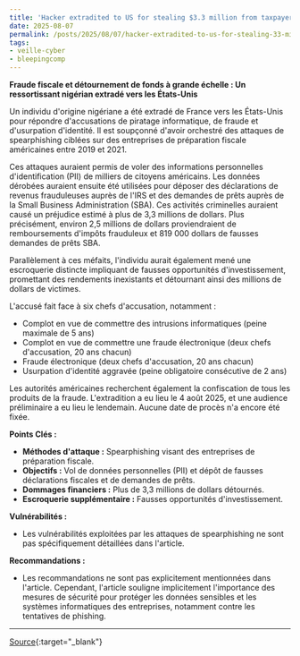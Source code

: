 ```yaml
---
title: 'Hacker extradited to US for stealing $3.3 million from taxpayers'
date: 2025-08-07
permalink: /posts/2025/08/07/hacker-extradited-to-us-for-stealing-33-million-from-taxpayers/
tags:
- veille-cyber
- bleepingcomp
---
```

**Fraude fiscale et détournement de fonds à grande échelle : Un ressortissant nigérian extradé vers les États-Unis**

Un individu d'origine nigériane a été extradé de France vers les États-Unis pour répondre d'accusations de piratage informatique, de fraude et d'usurpation d'identité. Il est soupçonné d'avoir orchestré des attaques de spearphishing ciblées sur des entreprises de préparation fiscale américaines entre 2019 et 2021.

Ces attaques auraient permis de voler des informations personnelles d'identification (PII) de milliers de citoyens américains. Les données dérobées auraient ensuite été utilisées pour déposer des déclarations de revenus frauduleuses auprès de l'IRS et des demandes de prêts auprès de la Small Business Administration (SBA). Ces activités criminelles auraient causé un préjudice estimé à plus de 3,3 millions de dollars. Plus précisément, environ 2,5 millions de dollars proviendraient de remboursements d'impôts frauduleux et 819 000 dollars de fausses demandes de prêts SBA.

Parallèlement à ces méfaits, l'individu aurait également mené une escroquerie distincte impliquant de fausses opportunités d'investissement, promettant des rendements inexistants et détournant ainsi des millions de dollars de victimes.

L'accusé fait face à six chefs d'accusation, notamment :

*   Complot en vue de commettre des intrusions informatiques (peine maximale de 5 ans)
*   Complot en vue de commettre une fraude électronique (deux chefs d'accusation, 20 ans chacun)
*   Fraude électronique (deux chefs d'accusation, 20 ans chacun)
*   Usurpation d'identité aggravée (peine obligatoire consécutive de 2 ans)

Les autorités américaines recherchent également la confiscation de tous les produits de la fraude. L'extradition a eu lieu le 4 août 2025, et une audience préliminaire a eu lieu le lendemain. Aucune date de procès n'a encore été fixée.

**Points Clés :**

*   **Méthodes d'attaque :** Spearphishing visant des entreprises de préparation fiscale.
*   **Objectifs :** Vol de données personnelles (PII) et dépôt de fausses déclarations fiscales et de demandes de prêts.
*   **Dommages financiers :** Plus de 3,3 millions de dollars détournés.
*   **Escroquerie supplémentaire :** Fausses opportunités d'investissement.

**Vulnérabilités :**

*   Les vulnérabilités exploitées par les attaques de spearphishing ne sont pas spécifiquement détaillées dans l'article.

**Recommandations :**

*   Les recommandations ne sont pas explicitement mentionnées dans l'article. Cependant, l'article souligne implicitement l'importance des mesures de sécurité pour protéger les données sensibles et les systèmes informatiques des entreprises, notamment contre les tentatives de phishing.

---
[Source](https://www.bleepingcomputer.com/news/security/hacker-extradited-to-us-for-stealing-33-million-from-taxpayers/){:target="_blank"}
